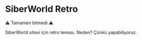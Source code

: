 # SiberWorld Retro

⚠ Tamamen bitmedi ⚠

SiberWorld sitesi için retro teması. Neden? Çünkü yapabiliyoruz.

